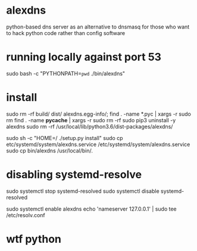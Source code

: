 # alexdns
python-based dns server as an alternative to dnsmasq for those who want to hack python code rather than config software

# running locally against port 53
sudo bash -c "PYTHONPATH=`pwd` ./bin/alexdns"

# install
sudo rm -rf build/ dist/ alexdns.egg-info/;
find . -name *.pyc | xargs -r sudo rm
find . -name __pycache__ | xargs -r sudo rm -rf
sudo pip3 uninstall -y alexdns
sudo rm -rf /usr/local/lib/python3.6/dist-packages/alexdns/

sudo sh -c "HOME=/ ./setup.py install"
sudo cp etc/systemd/system/alexdns.service /etc/systemd/system/alexdns.service
sudo cp bin/alexdns /usr/local/bin/.

# disabling systemd-resolve
sudo systemctl stop systemd-resolved
sudo systemctl disable systemd-resolved

sudo systemctl enable alexdns
echo 'nameserver 127.0.0.1' | sudo tee /etc/resolv.conf

# wtf python

